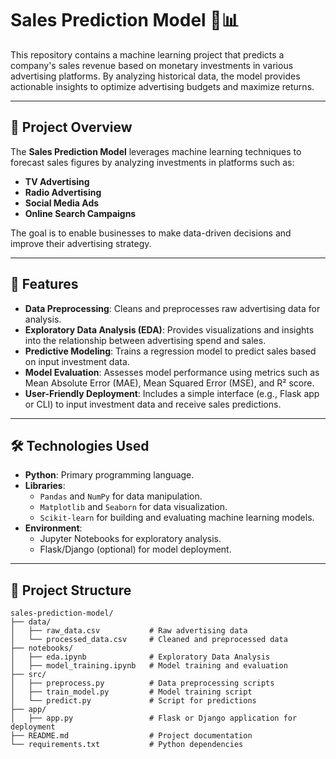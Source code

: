 # Sales Prediction Model 🎯📊

This repository contains a machine learning project that predicts a company's sales revenue based on monetary investments in various advertising platforms. By analyzing historical data, the model provides actionable insights to optimize advertising budgets and maximize returns.

---

## 📝 Project Overview

The **Sales Prediction Model** leverages machine learning techniques to forecast sales figures by analyzing investments in platforms such as:
- **TV Advertising**
- **Radio Advertising**
- **Social Media Ads**
- **Online Search Campaigns**

The goal is to enable businesses to make data-driven decisions and improve their advertising strategy.

---

## 🚀 Features

- **Data Preprocessing**: Cleans and preprocesses raw advertising data for analysis.
- **Exploratory Data Analysis (EDA)**: Provides visualizations and insights into the relationship between advertising spend and sales.
- **Predictive Modeling**: Trains a regression model to predict sales based on input investment data.
- **Model Evaluation**: Assesses model performance using metrics such as Mean Absolute Error (MAE), Mean Squared Error (MSE), and R² score.
- **User-Friendly Deployment**: Includes a simple interface (e.g., Flask app or CLI) to input investment data and receive sales predictions.

---

## 🛠️ Technologies Used

- **Python**: Primary programming language.
- **Libraries**:
  - `Pandas` and `NumPy` for data manipulation.
  - `Matplotlib` and `Seaborn` for data visualization.
  - `Scikit-learn` for building and evaluating machine learning models.
- **Environment**:
  - Jupyter Notebooks for exploratory analysis.
  - Flask/Django (optional) for model deployment.

---

## 📂 Project Structure

```plaintext
sales-prediction-model/
├── data/
│   ├── raw_data.csv           # Raw advertising data
│   └── processed_data.csv     # Cleaned and preprocessed data
├── notebooks/
│   ├── eda.ipynb              # Exploratory Data Analysis
│   ├── model_training.ipynb   # Model training and evaluation
├── src/
│   ├── preprocess.py          # Data preprocessing scripts
│   ├── train_model.py         # Model training script
│   └── predict.py             # Script for predictions
├── app/
│   ├── app.py                 # Flask or Django application for deployment
├── README.md                  # Project documentation
└── requirements.txt           # Python dependencies

